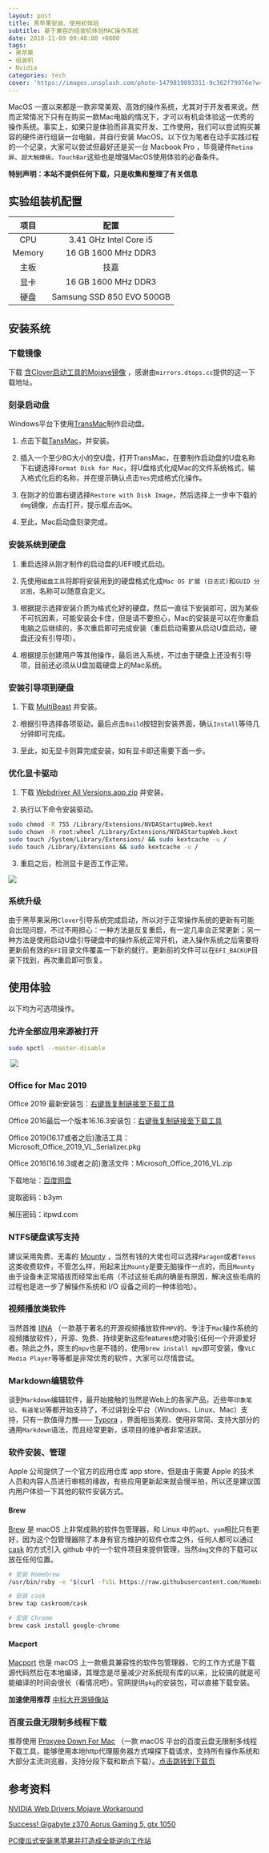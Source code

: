 ```yaml
---
layout: post
title: 黑苹果安装、使用初体验
subtitle: 基于兼容的组装机体验MAC操作系统
date: 2018-11-09 09:48:00 +0800
tags:
- 黑苹果
- 组装机
- Nvidia
categories: tech
cover: 'https://images.unsplash.com/photo-1479819893311-9c362f79976e?w=1600&h=900'
---
```


MacOS 一直以来都是一款非常美观、高效的操作系统，尤其对于开发者来说。然而正常情况下只有在购买一款Mac电脑的情况下，才可以有机会体验这一优秀的操作系统。事实上，如果只是体验而非真实开发、工作使用，我们可以尝试购买兼容的硬件进行组装一台电脑，并自行安装 MacOS。以下仅为笔者在动手实践过程的一个记录，大家可以尝试但最好还是买一台 Macbook Pro ，毕竟硬件`Retina屏`、`超大触摸板`、`TouchBar`这些也是增强MacOS使用体验的必备条件。

**特别声明：本站不提供任何下载，只是收集和整理了有关信息**

## 实验组装机配置

|  项目  |           配置            |
| :----: | :-----------------------: |
|  CPU   |  3.41 GHz Intel Core i5   |
| Memory |    16 GB 1600 MHz DDR3    |
|  主板  |           技嘉            |
|  显卡  |    16 GB 1600 MHz DDR3    |
|  硬盘  | Samsung SSD 850 EVO 500GB |

## 安装系统

### 下载镜像

下载 [含Clover启动工具的Mojave镜像](https://mirrors.dtops.cc/iso/MacOS/daliansky_macos/) ，感谢由`mirrors.dtops.cc`提供的这一下载地址。

### 刻录启动盘

Windows平台下使用[TransMac](https://transmac.en.softonic.com/)制作启动盘。

1. 点击下载[TansMac](https://transmac.en.softonic.com/)，并安装。

2. 插入一个至少8G大小的空U盘，打开TransMac，在要制作启动盘的U盘名称下右键选择`Format Disk for Mac`，将U盘格式化成Mac的文件系统格式，输入格式化后的名称，并在提示确认点击`Yes`完成格式化操作。

3. 在刚才的位置右键选择`Restore with Disk Image`，然后选择上一步中下载的`dmg`镜像，点击打开，提示框点击`OK`。

4. 至此，Mac启动盘刻录完成。

### 安装系统到硬盘

1. 重启选择从刚才制作的启动盘的UEFI模式启动。

2. 先使用`磁盘工具`将即将安装用到的硬盘格式化成`Mac OS 扩展 (日志式)`和`GUID 分区图`，名称可以随意自定义。

3. 根据提示选择安装介质为格式化好的硬盘，然后一直往下安装即可，因为某些不可抗因素，可能安装会卡住，但是请不要担心，Mac的安装是可以在你重启电脑之后继续的，多次重启即可完成安装（重启启动需要从启动U盘启动，硬盘还没有引导项）。

4. 根据提示创建用户等其他操作，最后进入系统，不过由于硬盘上还没有引导项，目前还必须从U盘加载硬盘上的Mac系统。

### 安装引导项到硬盘

1. 下载 [MultiBeast](https://www.tonymacx86.com/resources/multibeast-10-4-0-high-sierra.401/) 并安装。

2. 根据引导选择各项驱动，最后点击`Build`按钮到安装界面，确认`Install`等待几分钟即可完成。

3. 至此，如无显卡则算完成安装，如有显卡即还需要下面一步。

### 优化显卡驱动

1. 下载 [Webdriver All Versions.app.zip](https://get.lui8.cn/Webdriver%20All%20Versions.app.zip) 并安装。

2. 执行以下命令安装驱动。
```bash
sudo chmod -R 755 /Library/Extensions/NVDAStartupWeb.kext
sudo chown -R root:wheel /Library/Extensions/NVDAStartupWeb.kext
sudo touch /System/Library/Extensions/ && sudo kextcache -u /
sudo touch /Library/Extensions && sudo kextcache -u /
```

3. 重启之后，检测显卡是否工作正常。

![](https://vgy.me/AIFxRH.jpg)

### 系统升级

由于黑苹果采用`Clover`引导系统完成启动，所以对于正常操作系统的更新有可能会出现问题，不过不用担心：一种方法是反复重启，有一定几率会正常更新；另一种方法是使用启动U盘引导硬盘中的操作系统正常开机，进入操作系统之后需要将更新前有效的`EFI`目录文件覆盖一下新的就行，更新前的文件可以在`EFI_BACKUP`目录下找到，再次重启即可恢复。

## 使用体验

以下均为可选项操作。

### 允许全部应用来源被打开

```bash
sudo spctl --master-disable
```

​                  ![](https://vgy.me/ZpkhIr.jpg) 

### Office for Mac 2019

Office 2019 最新安装包：[右键我复制链接至下载工具](https://officecdn-microsoft-com.akamaized.net/pr/C1297A47-86C4-4C1F-97FA-950631F94777/OfficeMac/Microsoft_Office_16.18.18101400_Installer.pkg)

Office 2016最后一个版本16.16.3安装包：[右键我复制链接至下载工具](https://officecdn-microsoft-com.akamaized.net/pr/C1297A47-86C4-4C1F-97FA-950631F94777/OfficeMac/Microsoft_Office_16.16.18101500_Installer.pkg)

Office 2019(16.17或者之后)激活工具：Microsoft_Office_2019_VL_Serializer.pkg

Office 2016(16.16.3或者之前)激活文件：Microsoft_Office_2016_VL.zip

下载地址：[百度网盘](https://pan.baidu.com/s/1bLY1Zl1rasXEq-4QfBuq0g)

提取密码：b3ym

解压密码：itpwd.com

### NTFS硬盘读写支持

建议采用免费、无毒的 [Mounty](https://mounty.app) ，当然有钱的大佬也可以选择`Paragon`或者`Texus`这类收费软件，不管怎么样，用起来比`Mounty`是要无脑操作一点的，而且`Mounty`由于设备未正常插拔而经常出毛病（不过这些毛病的确是有原因，解决这些毛病的过程也是进一步了解操作系统和 I/O 设备之间的一种体验哈）。

### 视频播放类软件

当然首推 [IINA](https://lhc70000.github.io/iina/) （一款基于著名的开源视频播放软件`MPV`的、专注于`Mac`操作系统的视频播放软件），开源、免费、持续更新这些features绝对吸引任何一个开源爱好者。除此之外，原生的`mpv`也是不错的，使用`brew install mpv`即可安装，像`VLC Media Player`等等都是非常优秀的软件，大家可以尽情尝试。

### Markdown编辑软件

谈到`Markdown`编辑软件，最开始接触的当然是Web上的各家产品，近些年`印象笔记`、`有道笔记`等都开始支持了，不过讲到全平台（Windows、Linux、Mac）支持，只有一款值得力推—— [Typora](https://typora.io) ，界面相当美观、使用非常简、支持大部分的通用`Markdown`语法，而且经常更新，该项目的维护者非常活跃。

### 软件安装、管理

Apple 公司提供了一个官方的应用仓库 app store，但是由于需要 Apple 的技术人员和内容人员进行审核的缘故，有些应用更新起来就会慢半拍，所以还是建议国内用户体验一下其他的软件安装方式。

#### Brew

[Brew](https://brew.sh) 是 macOS 上非常成熟的软件包管理器，和 Linux 中的`apt`、`yum`相比只有更好，因为这个包管理器除了本身有官方维护的软件仓库之外，任何人都可以通过 [cask](http://caksroom.io) 的方式引入 github 中的一个软件项目来提供管理，当然`dmg`文件的下载可以放在任何位置。

```bash
# 安装 Homebrew
/usr/bin/ruby -e "$(curl -fsSL https://raw.githubusercontent.com/Homebrew/install/master/install)"

# 安装 cask
brew tap caskroom/cask

# 安装 Chrome
brew cask install google-chrome
```

#### Macport

[Macport](https://www.macports.org/) 也是 macOS 上一款极具兼容性的软件包管理器，它的工作方式是下载源代码然后在本地编译，其理念是尽量减少对系统现有库的以来，比较搞的就是可能编译的时间会很长（看情况吧）。官网提供`pkg`的安装包，可以直接下载安装。

**加速使用推荐** [中科大开源镜像站](https://mirrors.ustc.edu.cn)

### 百度云盘无限制多线程下载

推荐使用 [Proxyee Down For Mac](https://github.com/proxyee-down-org/proxyee-down) （一款 macOS 平台的百度云盘无限制多线程下载工具，能够使用本地http代理服务器方式嗅探下载请求，支持所有操作系统和大部分主流浏览器，支持分段下载和断点下载）。[点击跳转到下载页](https://github.com/proxyee-down-org/proxyee-down/releases)

## 参考资料

[NVIDIA Web Drivers Mojave Workaround](https://www.travelertechie.com/2018/09/nvidia-web-drivers-mojave-workaround.html)

[Success! Gigabyte z370 Aorus Gaming 5, gtx 1050](https://www.tonymacx86.com/threads/success-gigabyte-z370-aorus-gaming-5-gtx-1050.261070/)

[PC傻瓜式安装黑苹果并打造成全能逆向工作站](https://blog.csdn.net/mier9042/article/details/80541368)



